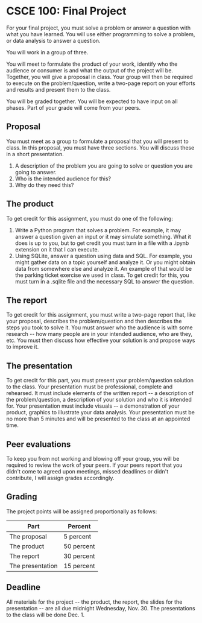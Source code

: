 # CSCE 100: Final Project

For your final project, you must solve a problem or answer a question with what you have learned. You will use either programming to solve a problem, or data analysis to answer a question.

You will work in a group of three.

You will meet to formulate the product of your work, identify who the audience or consumer is and what the output of the project will be. Together, you will give a proposal in class. Your group will then be required to execute on the problem/question, write a two-page report on your efforts and results and present them to the class.

You will be graded together. You will be expected to have input on all phases. Part of your grade will come from your peers.

## Proposal

You must meet as a group to formulate a proposal that you will present to class. In this proposal, you must have three sections. You will discuss these in a short presentation.

1. A description of the problem you are going to solve or question you are going to answer.
2. Who is the intended audience for this?
3. Why do they need this?

## The product

To get credit for this assignment, you must do one of the following:

1. Write a Python program that solves a problem. For example, it may answer a question given an input or it may simulate something. What it does is up to you, but to get credit you must turn in a file with a .ipynb extension on it that I can execute.
2. Using SQLite, answer a question using data and SQL. For example, you might gather data on a topic yourself and analyze it. Or you might obtain data from somewhere else and analyze it. An example of that would be the parking ticket exercise we used in class. To get credit for this, you must turn in a .sqlite file and the necessary SQL to answer the question.

## The report

To get credit for this assignment, you must write a two-page report that, like your proposal, describes the problem/question and then describes the steps you took to solve it. You must answer who the audience is with some research -- how many people are in your intended audience, who are they, etc. You must then discuss how effective your solution is and propose ways to improve it.

## The presentation

To get credit for this part, you must present your problem/question solution to the class. Your presentation must be professional, complete and rehearsed. It must include elements of the written report -- a description of the problem/question, a description of your solution and who it is intended for. Your presentation must include visuals -- a demonstration of your product, graphics to illustrate your data analysis. Your presentation must be no more than 5 minutes and will be presented to the class at an appointed time.

## Peer evaluations

To keep you from not working and blowing off your group, you will be required to review the work of your peers. If your peers report that you didn't come to agreed upon meetings, missed deadlines or didn't contribute, I will assign grades accordingly.

## Grading

The project points will be assigned proportionally as follows:

|Part|Percent|
|----|-------|
|The proposal|5 percent|
|The product|50 percent|
|The report|30 percent|
|The presentation|15 percent|

## Deadline

All materials for the project -- the product, the report, the slides for the presentation -- are all due midnight Wednesday, Nov. 30. The presentations to the class will be done Dec. 1. 
